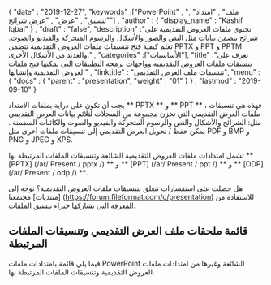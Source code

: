 {
  "date" : "2019-12-27",
  "keywords" :["PowerPoint" , "ملف" , "امتداد" , "تنسيق" , "عرض" , "عرض شرائح"] ,
  "author" : {
    "display_name" : "Kashif Iqbal"
} ,
  "draft" : "false",
  "description" :"تحتوي ملفات العروض التقديمية على شرائح تتضمن بيانات مثل النص والصور والأشكال والرسوم المتحركة والفيديو والصوت. تعلم كيفية فتح تنسيقات ملفات العروض التقديمية تتضمن PPTX و PPT و PPTM والعديد من الأشكال الأخرى." ,
  "categories" :["الأساسيات"],
  "title" :"تعرف على تنسيقات ملفات العروض التقديمية وواجهات برمجة التطبيقات التي يمكنها فتح ملفات العروض التقديمية وإنشائها" ,
  "linktitle" : "تنسيقات ملف العرض التقديمي",
  "menu" : {
    "docs" : {
      "parent" : "presentation",
      "weight" : "01"
}
} ,
  "lastmod" : "2019-09-10"
}

يجب أن تكون على دراية بملفات الامتداد ** PPTX ** و ** PPT ** ، فهذه هي تنسيقات ملفات العرض التقديمي التي تخزن مجموعة من السجلات لتلائم بيانات العرض التقديمي مثل: الشرائح والأشكال والنص والرسوم المتحركة والفيديو والصوت والكائنات المضمنة . يمكن حفظ / تحويل العرض التقديمي إلى تنسيقات ملفات أخرى مثل PDF و BMP و PNG و JPEG و XPS.

تشمل امتدادات ملفات العروض التقديمية الشائعة وتنسيقات الملفات المرتبطة بها ** [PPTX] (/ar/ Present / pptx /) ** و ** [PPT] (/ar/ Present / ppt /) ** و ** [ODP] (/ar/ Present / odp /) **.

هل حصلت على استفسارات تتعلق بتنسيقات ملفات العروض التقديمية؟ توجه إلى [منتديات] مجتمعنا (https://forum.fileformat.com/c/presentation) للاستفادة من المعرفة التي يشاركها خبراء تنسيق الملفات.

## قائمة ملحقات ملف العرض التقديمي وتنسيقات الملفات المرتبطة

فيما يلي قائمة بامتدادات ملفات PowerPoint الشائعة وغيرها من امتدادات ملفات العروض التقديمية وتنسيقات الملفات المرتبطة بها.

